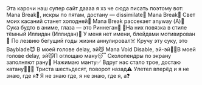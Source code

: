 ##
Эта карочи наш супер сайт даааа
я хз че сюда писать поэтому вот:
Mana Break🤯, искры по пятам, достану — dissimilate💜
Mana Break🫣
Свет моих касаний станет холодней🥶
Mana Break рассекает anyway (А)💨
Сука будто в аниме, глаза — это Риннеган🤰
🏿На них повязка в стиле тёмный Иллидан (Иллидан)🕶
У меня нет имени, блейдами мотивирован🗡
По лезвию бегущий годы жизни аннулировал☠️
Кручу эту суку, это Bayblade😈
В моей голове delay, эй😼
Mana Void Disable, эй-эй💪🏿В
моей голове delay, эй😼П
оглощаю ману😴 
Сколопендры по экрану заполняют рану🐛
Нажимаю манту✅
Вдруг нас стало трое, достаю катану👨‍👦‍👦 
Триста шестьдесят, поворот назад⚠️ 
Улетел вперёд и я не знаю, где я❓ 
Я не знаю где, я не знаю, где я, а❓
